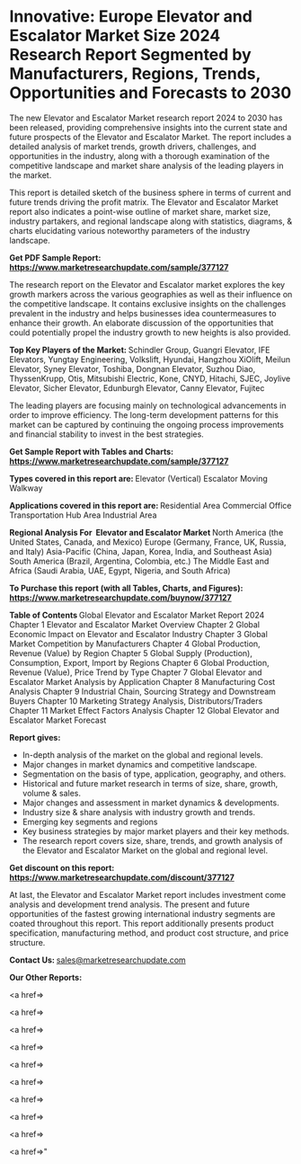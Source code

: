 # Innovative: Europe Elevator and Escalator Market Size 2024 Research Report Segmented by Manufacturers, Regions, Trends, Opportunities and Forecasts to 2030

The new Elevator and Escalator Market research report 2024 to 2030 has been released, providing comprehensive insights into the current state and future prospects of the Elevator and Escalator Market. The report includes a detailed analysis of market trends, growth drivers, challenges, and opportunities in the industry, along with a thorough examination of the competitive landscape and market share analysis of the leading players in the market.

This report is detailed sketch of the business sphere in terms of current and future trends driving the profit matrix. The Elevator and Escalator Market report also indicates a point-wise outline of market share, market size, industry partakers, and regional landscape along with statistics, diagrams, &amp; charts elucidating various noteworthy parameters of the industry landscape.

<strong><b>Get PDF Sample Report: <a href=https://www.marketresearchupdate.com/sample/377127>https://www.marketresearchupdate.com/sample/377127</a></b></strong>

The research report on the Elevator and Escalator market explores the key growth markers across the various geographies as well as their influence on the competitive landscape. It contains exclusive insights on the challenges prevalent in the industry and helps businesses idea countermeasures to enhance their growth. An elaborate discussion of the opportunities that could potentially propel the industry growth to new heights is also provided.

<strong><b>Top Key Players of the Market:
</b></strong>Schindler Group, Guangri Elevator, IFE Elevators, Yungtay Engineering, Volkslift, Hyundai, Hangzhou XiOlift, Meilun Elevator, Syney Elevator, Toshiba, Dongnan Elevator, Suzhou Diao, ThyssenKrupp, Otis, Mitsubishi Electric, Kone, CNYD, Hitachi, SJEC, Joylive Elevator, Sicher Elevator, Edunburgh Elevator, Canny Elevator, Fujitec<strong><b>
</b></strong>

The leading players are focusing mainly on technological advancements in order to improve efficiency. The long-term development patterns for this market can be captured by continuing the ongoing process improvements and financial stability to invest in the best strategies.

<strong><b>Get Sample Report with Tables and Charts: <a href=https://www.marketresearchupdate.com/sample/377127>https://www.marketresearchupdate.com/sample/377127</a></b></strong>

<strong><b>Types covered in this report are:
</b></strong>Elevator (Vertical)
Escalator
Moving Walkway<strong><b>
</b></strong>

<strong><b>Applications covered in this report are:
</b></strong>Residential Area
Commercial Office
Transportation Hub Area
Industrial Area<strong><b>
</b></strong>

<strong><b>Regional Analysis For  Elevator and Escalator Market</b></strong><strong><b>
</b></strong>North America (the United States, Canada, and Mexico)
Europe (Germany, France, UK, Russia, and Italy)
Asia-Pacific (China, Japan, Korea, India, and Southeast Asia)
South America (Brazil, Argentina, Colombia, etc.)
The Middle East and Africa (Saudi Arabia, UAE, Egypt, Nigeria, and South Africa)

<strong><b>To Purchase this report (with all Tables, Charts, and Figures): <a href=https://www.marketresearchupdate.com/buynow/377127>https://www.marketresearchupdate.com/buynow/377127</a></b></strong>

<strong><b>Table of Contents</b></strong><strong><b>
</b></strong>Global Elevator and Escalator Market Report 2024
Chapter 1 Elevator and Escalator Market Overview
Chapter 2 Global Economic Impact on Elevator and Escalator Industry
Chapter 3 Global Market Competition by Manufacturers
Chapter 4 Global Production, Revenue (Value) by Region
Chapter 5 Global Supply (Production), Consumption, Export, Import by Regions
Chapter 6 Global Production, Revenue (Value), Price Trend by Type
Chapter 7 Global Elevator and Escalator Market Analysis by Application
Chapter 8 Manufacturing Cost Analysis
Chapter 9 Industrial Chain, Sourcing Strategy and Downstream Buyers
Chapter 10 Marketing Strategy Analysis, Distributors/Traders
Chapter 11 Market Effect Factors Analysis
Chapter 12 Global Elevator and Escalator Market Forecast

<strong><b>Report gives:</b></strong>

- In-depth analysis of the market on the global and regional levels.
- Major changes in market dynamics and competitive landscape.
- Segmentation on the basis of type, application, geography, and others.
- Historical and future market research in terms of size, share, growth, volume &amp; sales.
- Major changes and assessment in market dynamics &amp; developments.
- Industry size &amp; share analysis with industry growth and trends.
- Emerging key segments and regions
- Key business strategies by major market players and their key methods.
- The research report covers size, share, trends, and growth analysis of the Elevator and Escalator Market on the global and regional level.

<strong><b>Get discount on this report: <a href=https://www.marketresearchupdate.com/discount/377127>https://www.marketresearchupdate.com/discount/377127</a></b></strong>

At last, the Elevator and Escalator Market report includes investment come analysis and development trend analysis. The present and future opportunities of the fastest growing international industry segments are coated throughout this report. This report additionally presents product specification, manufacturing method, and product cost structure, and price structure.

<strong><b>Contact Us:
</b></strong>sales@marketresearchupdate.com

<strong>Our Other Reports:</strong>

<a href=></a>

<a href=></a>

<a href=></a>

<a href=></a>

<a href=></a>

<a href=></a>

<a href=></a>

<a href=></a>

<a href=></a>

<a href=></a>"
